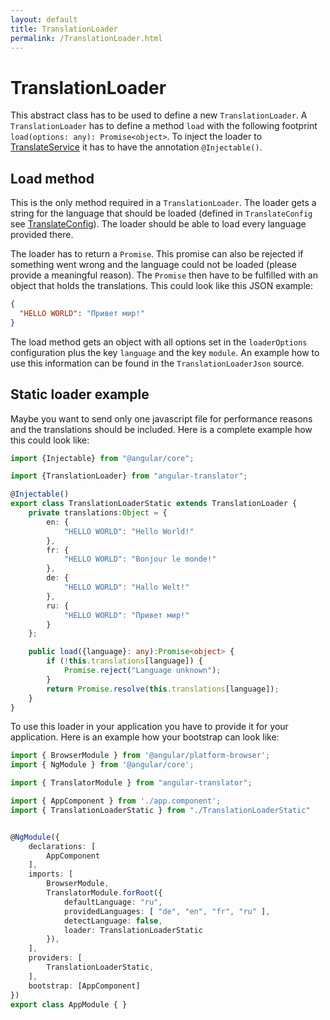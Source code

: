 ```yaml
---
layout: default
title: TranslationLoader
permalink: /TranslationLoader.html
---
```

# TranslationLoader

This abstract class has to be used to define a new `TranslationLoader`. A `TranslationLoader` has to define a method
`load` with the following footprint `load(options: any): Promise<object>`. To inject the loader to 
[TranslateService](docs/TranslateService.md) it has to have the annotation `@Injectable()`.

## Load method

This is the only method required in a `TranslationLoader`. The loader gets a string for the language that should be
loaded (defined in `TranslateConfig` see [TranslateConfig](docs/TranslateConfig.md)). The loader should be able to
load every language provided there.

The loader has to return a `Promise`. This promise can also be rejected if something went wrong and
the language could not be loaded (please provide a meaningful reason). The `Promise` then have to be fulfilled with an
object that holds the translations. This could look like this JSON example:

```json
{
  "HELLO WORLD": "Привет мир!"
}
```

The load method gets an object with all options set in the `loaderOptions` configuration plus the key `language` and
the key `module`. An example how to use this information can be found in the `TranslationLoaderJson` source.

## Static loader example

Maybe you want to send only one javascript file for performance reasons and the translations should be included. Here
is a complete example how this could look like:

```ts
import {Injectable} from "@angular/core";

import {TranslationLoader} from "angular-translator";

@Injectable()
export class TranslationLoaderStatic extends TranslationLoader {
    private translations:Object = {
        en: {
            "HELLO WORLD": "Hello World!"
        },
        fr: {
            "HELLO WORLD": "Bonjour le monde!"
        },
        de: {
            "HELLO WORLD": "Hallo Welt!"
        },
        ru: {
            "HELLO WORLD": "Привет мир!"
        }
    };

    public load({language}: any):Promise<object> {
        if (!this.translations[language]) {
            Promise.reject("Language unknown");
        }
        return Promise.resolve(this.translations[language]);
    }
}
```

To use this loader in your application you have to provide it for your application. Here is an example how your
bootstrap can look like:

```ts
import { BrowserModule } from '@angular/platform-browser';
import { NgModule } from '@angular/core';

import { TranslatorModule } from "angular-translator";

import { AppComponent } from './app.component';
import { TranslationLoaderStatic } from "./TranslationLoaderStatic"


@NgModule({
    declarations: [
        AppComponent
    ],
    imports: [
        BrowserModule,
        TranslatorModule.forRoot({
            defaultLanguage: "ru",
            providedLanguages: [ "de", "en", "fr", "ru" ],
            detectLanguage: false,
            loader: TranslationLoaderStatic
        }),
    ],
    providers: [
        TranslationLoaderStatic,
    ],
    bootstrap: [AppComponent]
})
export class AppModule { }
```
